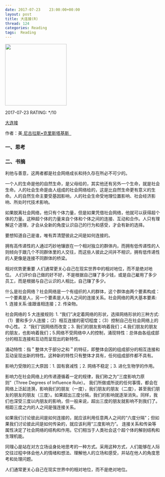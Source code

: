 ```yaml
---
date: 2017-07-23    23:00:00+00:00
layout: post
title: 大连接(R)
thread: 124
categories: Reading
tags:  Reading
---
```


<img src="https://images-cn.ssl-images-amazon.com/images/I/A1PZ9YktcxL.jpg" width="200" />

2017-07-23 RATING:  \*/10

[大连接][1]

作者：美[ 尼古拉斯•克里斯塔基斯  ]()

### 一、思考


### 二、书摘

利他与善意，这两者都是社会网络成长和持久存在所必不可少的。

一个人的生命是他的自然生命，是父母给的，其实他还有另外一个生命，就是社会生命。人的社会生命是由人组成的社会网络给的，这是比自然生命更有意义的生命。人的自然生命主要受基因影响，人的社会生命受地理位置影响、社会经济影响、所处时代技术影响。

如果脱离社会网络，他只有个体力量，但是如果凭借社会网络，他就可以获得超个体的力量。这种超个体的力量来自个体和个体之间的连接、互动和合作。人只有理解这个道理，才会从全新的角度认识自己的行为和感受，才会有新的选择。 

要想知道自己是谁，唯有弄清楚彼此之间是如何连接的。

拥有高传递性的人通过巧妙地镶嵌在一个相对独立的群体内，而拥有低传递性的人则倾向于跟几个不同群体里的人交往，而这些人彼此之间并不相识，拥有低传递性的人更像是连接不同群体的桥梁。 

相对优势更重要 人们通常更关心自己在现实世界中的相对地位，而不是绝对地位。 人们评价自己做的好不好，不是根据自己赚了多少钱，或是自己雇用了多少员工，而是根据与自己认识的人相比，自己赚了多少。

什么是社会网络？社会网络是一个有组织的人的群体，这个群体由两个要素构成：一个要素是人，另一个要素是人与人之间的连接关系。社会网络的两大基本要素: 1. 连接关系:谁跟谁相连接；2. 传染物。

社会网络的 5 大连接规则: 1. “我们”决定着网络的形状，选择网络形状的三种方式:（1）要和多少人连接；（2）相互连接的密切程度；（3）控制自己在社会网络上的中心性。 2. “我们”因网络而改变；3. 我们的朋友影响着我们；4.我们朋友的朋友的朋友，也影响着我们；5.网络不受网络中人的控制，涌现特性：总体由各组成部分的相互连接和互动而呈现出的新特性。

涌动特性：指＂整体大于部分之和＂的特征，即整体会因的组成部分的相互连接和互动呈现出新的特性。这种新的特性只有整体才具有，任何组成部件都不具有。

影响力受限的三大原因：1. 固有衰减性；2. 网络不稳定；3. 进化生物学的作用。

影响力在社会网络上的传递遵循着一定的规律，我们称之为“三度影响力原则”（Three Degrees of Influence Rule）。 我们所做或所说的任何事情，都会在网络上泛起涟漪，影响我们的朋友（一度），我们朋友的朋友（二度），甚至我们朋友的朋友的朋友（三度）。如果超出三度分隔，我们的影响就逐渐消失。同样，我们也深受三度以内朋友的影响，但一般来说，超出三度的朋友就影响不到我们了。相距三度之内的人之间是强连接关系。

如果我们讨论彼此间是如何连接的，就应该利用任意两人之间的“六度分隔”；但如果我们讨论彼此间是如何传染的，就应该利用“三度影响力”。 连接关系和传染等属性决定了社会网络的结构和作用。它们相当于人类社会这个超个体的解剖结构和生理机能。

同理心是站在对方立场设身处地思考的一种方式。采用这种方式，人们能够在人际交往过程中体会他人的情绪和想法、理解他人的立场和感受，并站在他人的角度思考和处理问题。

人们通常更关心自己在现实世界中的相对地位，而不是绝对地位。
















[1]:	https://www.amazon.cn/%E5%A4%A7%E8%BF%9E%E6%8E%A5-%E7%A4%BE%E4%BC%9A%E7%BD%91%E7%BB%9C%E6%98%AF%E5%A6%82%E4%BD%95%E5%BD%A2%E6%88%90%E7%9A%84%E4%BB%A5%E5%8F%8A%E5%AF%B9%E4%BA%BA%E7%B1%BB%E7%8E%B0%E5%AE%9E%E8%A1%8C%E4%B8%BA%E7%9A%84%E5%BD%B1%E5%93%8D-%E5%B0%BC%E5%8F%A4%E6%8B%89%E6%96%AF-%E5%85%8B%E9%87%8C%E6%96%AF%E5%A1%94%E5%9F%BA%E6%96%AF/dp/B00AAR6GRO
